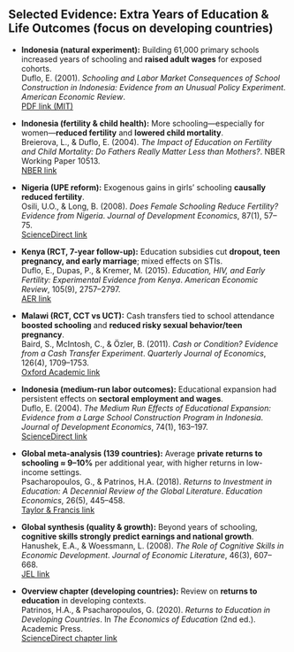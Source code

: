 ## Selected Evidence: Extra Years of Education & Life Outcomes (focus on developing countries)

- **Indonesia (natural experiment):** Building 61,000 primary schools increased years of schooling and **raised adult wages** for exposed cohorts.  
  Duflo, E. (2001). *Schooling and Labor Market Consequences of School Construction in Indonesia: Evidence from an Unusual Policy Experiment*. *American Economic Review*.  
  [PDF link (MIT)](https://economics.mit.edu/files/726)

- **Indonesia (fertility & child health):** More schooling—especially for women—**reduced fertility** and **lowered child mortality**.  
  Breierova, L., & Duflo, E. (2004). *The Impact of Education on Fertility and Child Mortality: Do Fathers Really Matter Less than Mothers?*. NBER Working Paper 10513.  
  [NBER link](https://www.nber.org/papers/w10513)

- **Nigeria (UPE reform):** Exogenous gains in girls’ schooling **causally reduced fertility**.  
  Osili, U.O., & Long, B. (2008). *Does Female Schooling Reduce Fertility? Evidence from Nigeria*. *Journal of Development Economics*, 87(1), 57–75.  
  [ScienceDirect link](https://doi.org/10.1016/j.jdeveco.2007.10.003)

- **Kenya (RCT, 7-year follow-up):** Education subsidies cut **dropout, teen pregnancy, and early marriage**; mixed effects on STIs.  
  Duflo, E., Dupas, P., & Kremer, M. (2015). *Education, HIV, and Early Fertility: Experimental Evidence from Kenya*. *American Economic Review*, 105(9), 2757–2797.  
  [AER link](https://www.aeaweb.org/articles?id=10.1257/aer.20121607)

- **Malawi (RCT, CCT vs UCT):** Cash transfers tied to school attendance **boosted schooling** and **reduced risky sexual behavior/teen pregnancy**.  
  Baird, S., McIntosh, C., & Özler, B. (2011). *Cash or Condition? Evidence from a Cash Transfer Experiment*. *Quarterly Journal of Economics*, 126(4), 1709–1753.  
  [Oxford Academic link](https://doi.org/10.1093/qje/qjr032)

- **Indonesia (medium-run labor outcomes):** Educational expansion had persistent effects on **sectoral employment and wages**.  
  Duflo, E. (2004). *The Medium Run Effects of Educational Expansion: Evidence from a Large School Construction Program in Indonesia*. *Journal of Development Economics*, 74(1), 163–197.  
  [ScienceDirect link](https://doi.org/10.1016/j.jdeveco.2003.12.008)

- **Global meta-analysis (139 countries):** Average **private returns to schooling ≈ 9–10%** per additional year, with higher returns in low-income settings.  
  Psacharopoulos, G., & Patrinos, H.A. (2018). *Returns to Investment in Education: A Decennial Review of the Global Literature*. *Education Economics*, 26(5), 445–458.  
  [Taylor & Francis link](https://doi.org/10.1080/09645292.2018.1484426)

- **Global synthesis (quality & growth):** Beyond years of schooling, **cognitive skills strongly predict earnings and national growth**.  
  Hanushek, E.A., & Woessmann, L. (2008). *The Role of Cognitive Skills in Economic Development*. *Journal of Economic Literature*, 46(3), 607–668.  
  [JEL link](https://doi.org/10.1257/jel.46.3.607)

- **Overview chapter (developing countries):** Review on **returns to education** in developing contexts.  
  Patrinos, H.A., & Psacharopoulos, G. (2020). *Returns to Education in Developing Countries*. In *The Economics of Education* (2nd ed.). Academic Press.  
  [ScienceDirect chapter link](https://doi.org/10.1016/B978-0-12-815391-8.00023-9)
